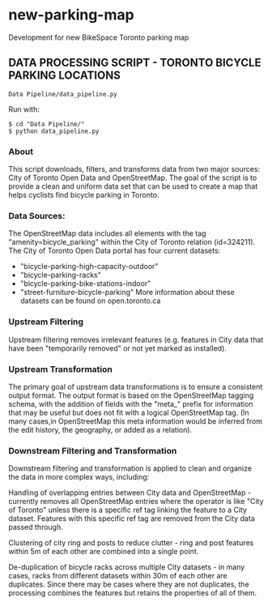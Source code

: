 # new-parking-map

Development for new BikeSpace Toronto parking map

## DATA PROCESSING SCRIPT - TORONTO BICYCLE PARKING LOCATIONS

`Data Pipeline/data_pipeline.py`

Run with:
```
$ cd "Data Pipeline/"
$ python data_pipeline.py
```

### About

This script downloads, filters, and transforms data from two major sources: City of Toronto Open Data and OpenStreetMap. The goal of the script is to provide a clean and uniform data set that can be used to create a map that helps cyclists find bicycle parking in Toronto.

### Data Sources:

The OpenStreetMap data includes all elements with the tag "amenity=bicycle_parking" within the City of Toronto relation (id=324211).
The City of Toronto Open Data portal has four current datasets:
- "bicycle-parking-high-capacity-outdoor"
- "bicycle-parking-racks"
- "bicycle-parking-bike-stations-indoor"
- "street-furniture-bicycle-parking"
More information about these datasets can be found on open.toronto.ca

### Upstream Filtering

Upstream filtering removes irrelevant features (e.g. features in City data that have been "temporarily removed" or not yet marked as installed). 

### Upstream Transformation

The primary goal of upstream data transformations is to ensure a consistent output format. The output format is based on the OpenStreetMap tagging schema, with the addition of fields with the "meta_" prefix for information that may be useful but does not fit with a logical OpenStreetMap tag. (In many cases,in OpenStreetMap this meta information would be inferred from the edit history, the geography, or added as a relation).

### Downstream Filtering and Transformation

Downstream filtering and transformation is applied to clean and organize the data in more complex ways, including:

Handling of overlapping entries between City data and OpenStreetMap - currently removes all OpenStreetMap entries where the operator is like "City of Toronto" unless there is a specific ref tag linking the feature to a City dataset. Features with this specific ref tag are removed from the City data passed through.

Clustering of city ring and posts to reduce clutter - ring and post features within 5m of each other are combined into a single point.

De-duplication of bicycle racks across multiple City datasets - in many cases, racks from different datasets within 30m of each other are duplicates. Since there may be cases where they are not duplicates, the processing combines the features but retains the properties of all of them.